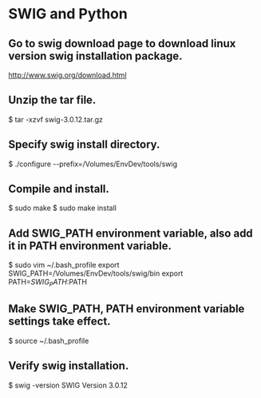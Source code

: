 
# SWIG and Python
## Go to swig download page to download linux version swig installation package.
http://www.swig.org/download.html

## Unzip the tar file.
$ tar -xzvf swig-3.0.12.tar.gz

## Specify swig install directory.
$ ./configure --prefix=/Volumes/EnvDev/tools/swig

## Compile and install.
$ sudo make
$ sudo make install

## Add SWIG_PATH environment variable, also add it in PATH environment variable.
$ sudo vim ~/.bash_profile
export SWIG_PATH=/Volumes/EnvDev/tools/swig/bin
export PATH=$SWIG_PATH:$PATH

## Make SWIG_PATH, PATH environment variable settings take effect.
$ source ~/.bash_profile

## Verify swig installation.
$ swig -version
SWIG Version 3.0.12